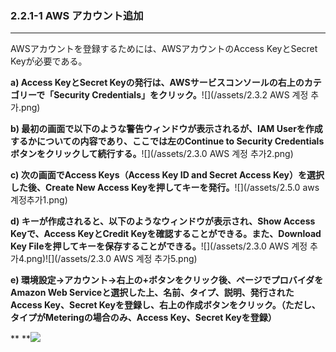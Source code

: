 ### 2.2.1-1 AWS アカウント追加

---

AWSアカウントを登録するためには、AWSアカウントのAccess KeyとSecret Keyが必要である。

**a\) Access KeyとSecret Keyの発行は、AWSサービスコンソールの右上のカテゴリーで「Security Credentials」をクリック。**![](/assets/2.3.2 AWS 계정 추가.png)

**b\) 最初の画面で以下のような警告ウィンドウが表示されるが、IAM Userを作成するかについての内容であり、ここでは左のContinue to Security Credentialsボタンをクリックして続行する。**![](/assets/2.3.0 AWS 계정 추가2.png)

**c\) 次の画面でAccess Keys（Access Key ID and Secret Access Key）を選択した後、Create New Access Keyを押してキーを発行。**![](/assets/2.5.0 aws 계정추가1.png)

**d\) キーが作成されると、以下のようなウィンドウが表示され、Show Access Keyで、Access KeyとCredit Keyを確認することができる。また、Download Key Fileを押してキーを保存することができる。**![](/assets/2.3.0 AWS 계정 추가4.png)![](/assets/2.3.0 AWS 계정 추가5.png)

**e\) 環境設定→アカウント→右上の+ボタンをクリック後、ページでプロバイダをAmazon Web Serviceと選択した上、名前、タイプ、説明、発行されたAccess Key、Secret Keyを登録し、右上の作成ボタンをクリック。（ただし、タイプがMeteringの場合のみ、Access Key、Secret Keyを登録）**

**  **![](/assets/EN/2.5/2.2.1-1_1.png)

